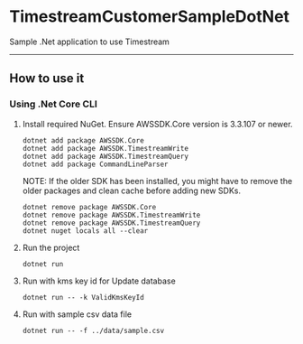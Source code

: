 # TimestreamCustomerSampleDotNet

Sample .Net application to use Timestream

-------
## How to use it

### Using .Net Core CLI


1. Install required NuGet. Ensure AWSSDK.Core version is 3.3.107 or newer.
   ```shell
   dotnet add package AWSSDK.Core
   dotnet add package AWSSDK.TimestreamWrite
   dotnet add package AWSSDK.TimestreamQuery
   dotnet add package CommandLineParser
   ```
   
   NOTE: If the older SDK has been installed, you might have to remove the older packages and clean cache before adding new SDKs.
   ```
   dotnet remove package AWSSDK.Core
   dotnet remove package AWSSDK.TimestreamWrite
   dotnet remove package AWSSDK.TimestreamQuery
   dotnet nuget locals all --clear
   ```   

1. Run the project
   ```shell
   dotnet run
   ```
   
1. Run with kms key id for Update database
   ```
   dotnet run -- -k ValidKmsKeyId
   ```   

1. Run with sample csv data file
   ```shell
   dotnet run -- -f ../data/sample.csv
   ```

